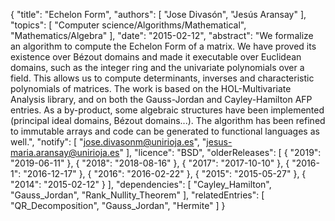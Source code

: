 {
    "title": "Echelon Form",
    "authors": [
        "Jose Divasón",
        "Jesús Aransay"
    ],
    "topics": [
        "Computer science/Algorithms/Mathematical",
        "Mathematics/Algebra"
    ],
    "date": "2015-02-12",
    "abstract": "We formalize an algorithm to compute the Echelon Form of a matrix. We have proved its existence over Bézout domains and made it executable over Euclidean domains, such as the integer ring and the univariate polynomials over a field. This allows us to compute determinants, inverses and characteristic polynomials of matrices. The work is based on the HOL-Multivariate Analysis library, and on both the Gauss-Jordan and Cayley-Hamilton AFP entries. As a by-product, some algebraic structures have been implemented (principal ideal domains, Bézout domains...). The algorithm has been refined to immutable arrays and code can be generated to functional languages as well.",
    "notify": [
        "jose.divasonm@unirioja.es",
        "jesus-maria.aransay@unirioja.es"
    ],
    "licence": "BSD",
    "olderReleases": [
        {
            "2019": "2019-06-11"
        },
        {
            "2018": "2018-08-16"
        },
        {
            "2017": "2017-10-10"
        },
        {
            "2016-1": "2016-12-17"
        },
        {
            "2016": "2016-02-22"
        },
        {
            "2015": "2015-05-27"
        },
        {
            "2014": "2015-02-12"
        }
    ],
    "dependencies": [
        "Cayley_Hamilton",
        "Gauss_Jordan",
        "Rank_Nullity_Theorem"
    ],
    "relatedEntries": [
        "QR_Decomposition",
        "Gauss_Jordan",
        "Hermite"
    ]
}